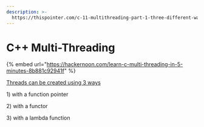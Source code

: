 ```yaml
---
description: >-
  https://thispointer.com/c-11-multithreading-part-1-three-different-ways-to-create-threads/
---
```


# C++ Multi-Threading

{% embed url="https://hackernoon.com/learn-c-multi-threading-in-5-minutes-8b881c92941f" %}



[Threads can be created using 3 ways](https://thispointer.com/c-11-multithreading-part-1-three-different-ways-to-create-threads/)

1\) with a function pointer

2\) with a functor 

3\) with a lambda function 



